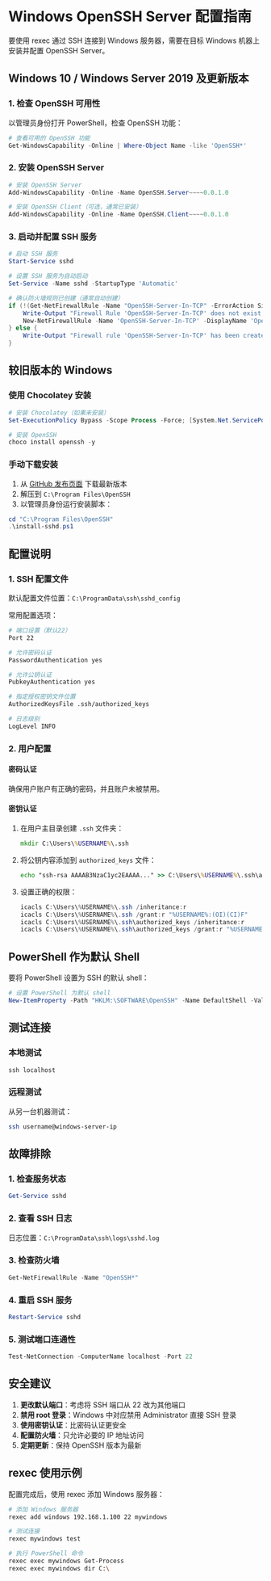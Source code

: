 # Windows OpenSSH Server 配置指南

要使用 rexec 通过 SSH 连接到 Windows 服务器，需要在目标 Windows 机器上安装并配置 OpenSSH Server。

## Windows 10 / Windows Server 2019 及更新版本

### 1. 检查 OpenSSH 可用性

以管理员身份打开 PowerShell，检查 OpenSSH 功能：

```powershell
# 查看可用的 OpenSSH 功能
Get-WindowsCapability -Online | Where-Object Name -like 'OpenSSH*'
```

### 2. 安装 OpenSSH Server

```powershell
# 安装 OpenSSH Server
Add-WindowsCapability -Online -Name OpenSSH.Server~~~~0.0.1.0

# 安装 OpenSSH Client（可选，通常已安装）
Add-WindowsCapability -Online -Name OpenSSH.Client~~~~0.0.1.0
```

### 3. 启动并配置 SSH 服务

```powershell
# 启动 SSH 服务
Start-Service sshd

# 设置 SSH 服务为自动启动
Set-Service -Name sshd -StartupType 'Automatic'

# 确认防火墙规则已创建（通常自动创建）
if (!(Get-NetFirewallRule -Name "OpenSSH-Server-In-TCP" -ErrorAction SilentlyContinue | Select-Object Name, Enabled)) {
    Write-Output "Firewall Rule 'OpenSSH-Server-In-TCP' does not exist, creating it..."
    New-NetFirewallRule -Name 'OpenSSH-Server-In-TCP' -DisplayName 'OpenSSH Server (sshd)' -Enabled True -Direction Inbound -Protocol TCP -Action Allow -LocalPort 22
} else {
    Write-Output "Firewall rule 'OpenSSH-Server-In-TCP' has been created and exists."
}
```

## 较旧版本的 Windows

### 使用 Chocolatey 安装

```powershell
# 安装 Chocolatey（如果未安装）
Set-ExecutionPolicy Bypass -Scope Process -Force; [System.Net.ServicePointManager]::SecurityProtocol = [System.Net.ServicePointManager]::SecurityProtocol -bor 3072; iex ((New-Object System.Net.WebClient).DownloadString('https://community.chocolatey.org/install.ps1'))

# 安装 OpenSSH
choco install openssh -y
```

### 手动下载安装

1. 从 [GitHub 发布页面](https://github.com/PowerShell/Win32-OpenSSH/releases) 下载最新版本
2. 解压到 `C:\Program Files\OpenSSH`
3. 以管理员身份运行安装脚本：

```powershell
cd "C:\Program Files\OpenSSH"
.\install-sshd.ps1
```

## 配置说明

### 1. SSH 配置文件

默认配置文件位置：`C:\ProgramData\ssh\sshd_config`

常用配置选项：

```bash
# 端口设置（默认22）
Port 22

# 允许密码认证
PasswordAuthentication yes

# 允许公钥认证
PubkeyAuthentication yes

# 指定授权密钥文件位置
AuthorizedKeysFile .ssh/authorized_keys

# 日志级别
LogLevel INFO
```

### 2. 用户配置

#### 密码认证
确保用户账户有正确的密码，并且账户未被禁用。

#### 密钥认证
1. 在用户主目录创建 `.ssh` 文件夹：
   ```cmd
   mkdir C:\Users\%USERNAME%\.ssh
   ```

2. 将公钥内容添加到 `authorized_keys` 文件：
   ```cmd
   echo "ssh-rsa AAAAB3NzaC1yc2EAAAA..." >> C:\Users\%USERNAME%\.ssh\authorized_keys
   ```

3. 设置正确的权限：
   ```powershell
   icacls C:\Users\%USERNAME%\.ssh /inheritance:r
   icacls C:\Users\%USERNAME%\.ssh /grant:r "%USERNAME%:(OI)(CI)F"
   icacls C:\Users\%USERNAME%\.ssh\authorized_keys /inheritance:r
   icacls C:\Users\%USERNAME%\.ssh\authorized_keys /grant:r "%USERNAME%:F"
   ```

## PowerShell 作为默认 Shell

要将 PowerShell 设置为 SSH 的默认 shell：

```powershell
# 设置 PowerShell 为默认 shell
New-ItemProperty -Path "HKLM:\SOFTWARE\OpenSSH" -Name DefaultShell -Value "C:\Windows\System32\WindowsPowerShell\v1.0\powershell.exe" -PropertyType String -Force
```

## 测试连接

### 本地测试
```powershell
ssh localhost
```

### 远程测试
从另一台机器测试：
```bash
ssh username@windows-server-ip
```

## 故障排除

### 1. 检查服务状态
```powershell
Get-Service sshd
```

### 2. 查看 SSH 日志
日志位置：`C:\ProgramData\ssh\logs\sshd.log`

### 3. 检查防火墙
```powershell
Get-NetFirewallRule -Name "OpenSSH*"
```

### 4. 重启 SSH 服务
```powershell
Restart-Service sshd
```

### 5. 测试端口连通性
```powershell
Test-NetConnection -ComputerName localhost -Port 22
```

## 安全建议

1. **更改默认端口**：考虑将 SSH 端口从 22 改为其他端口
2. **禁用 root 登录**：Windows 中对应禁用 Administrator 直接 SSH 登录
3. **使用密钥认证**：比密码认证更安全
4. **配置防火墙**：只允许必要的 IP 地址访问
5. **定期更新**：保持 OpenSSH 版本为最新

## rexec 使用示例

配置完成后，使用 rexec 添加 Windows 服务器：

```bash
# 添加 Windows 服务器
rexec add windows 192.168.1.100 22 mywindows

# 测试连接
rexec mywindows test

# 执行 PowerShell 命令
rexec exec mywindows Get-Process
rexec exec mywindows dir C:\
```
